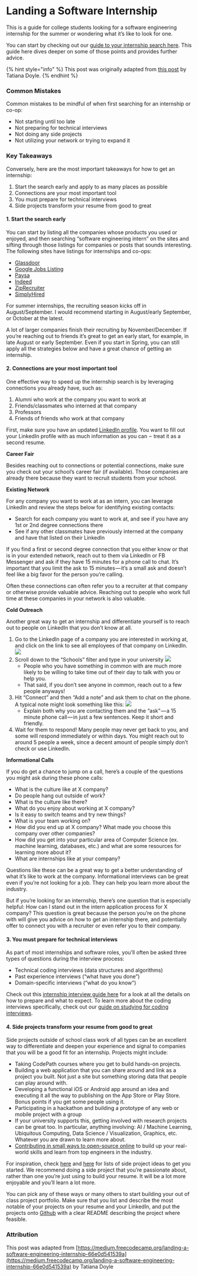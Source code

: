 # Landing a Software Internship

This is a guide for college students looking for a software engineering internship for the summer or wondering what it’s like to look for one.

You can start by checking out our [guide to your internship search here](https://medium.com/@seaon/3-step-guide-to-nail-your-internship-search-82ed58f7f6a). This guide here dives deeper on some of those points and provides further advice.

{% hint style="info" %}
This post was originally adapted from [this post](https://medium.freecodecamp.org/landing-a-software-engineering-internship-66e0d541539a) by Tatiana Doyle.
{% endhint %}

### Common Mistakes <a id="Common-Mistakes"></a>

Common mistakes to be mindful of when first searching for an internship or co-op:

* Not starting until too late
* Not preparing for technical interviews
* Not doing any side projects
* Not utilizing your network or trying to expand it

### Key Takeaways <a id="Key-Takeaways"></a>

Conversely, here are the most important takeaways for how to get an internship:

1. Start the search early and apply to as many places as possible
2. Connections are your most important tool
3. You must prepare for technical interviews
4. Side projects transform your resume from good to great

#### 1. Start the search early <a id="1-Start-the-search-early"></a>

You can start by listing all the companies whose products you used or enjoyed, and then searching “software engineering intern” on the sites and sifting through those listings for companies or posts that sounds interesting. The following sites have listings for internships and co-ops:

* [Glassdoor](https://www.glassdoor.com/Job/intern-co-op-software-developer-jobs-SRCH_KO0,31.htm)
* [Google Jobs Listing](https://www.google.com/search?q=co-op&ibp=htl;jobs#fpstate=tldetail&htidocid=MDFPmwMQ9WPs50NaAAAAAA%3D%3D&htivrt=jobs)
* [Paysa](https://www.paysa.com/jobs#!page=1&limit=10&sort=pay&personalized=false&title=Internship)
* [Indeed](https://www.indeed.com/q-Software-Development-Coop-Intern-jobs.html)
* [ZipRecruiter](https://www.ziprecruiter.com/Jobs/Software-Engineer-Co-Op)
* [SimplyHired](https://www.simplyhired.com/search?q=Software+Engineering+Co+Op&l=)

For summer internships, the recruiting season kicks off in August/September. I would recommend starting in August/early September, or October at the latest.

A lot of larger companies finish their recruiting by November/December. If you’re reaching out to friends it’s great to get an early start, for example, in late August or early September. Even if you start in Spring, you can still apply all the strategies below and have a great chance of getting an internship.

#### 2. Connections are your most important tool <a id="2-Connections-are-your-most-important-tool"></a>

One effective way to speed up the internship search is by leveraging connections you already have, such as:

1. Alumni who work at the company you want to work at
2. Friends/classmates who interned at that company
3. Professors
4. Friends of friends who work at that company

First, make sure you have an updated [LinkedIn profile](https://linkedin.com/). You want to fill out your LinkedIn profile with as much information as you can  –  treat it as a second resume.

**Career Fair**

Besides reaching out to connections or potential connections, make sure you check out your school’s career fair \(if available\). Those companies are already there because they want to recruit students from your school.

**Existing Network**

For any company you want to work at as an intern, you can leverage LinkedIn and review the steps below for identifying existing contacts:

* Search for each company you want to work at, and see if you have any 1st or 2nd degree connections there
* See if any other classmates have previously interned at the company and have that listed on their LinkedIn

If you find a first or second degree connection that you either know or that is in your extended network, reach out to them via LinkedIn or FB Messenger and ask if they have 15 minutes for a phone call to chat. It’s important that you limit the ask to 15 minutes — it’s a small ask and doesn’t feel like a big favor for the person you’re calling.

Often these connections can often refer you to a recruiter at that company or otherwise provide valuable advice. Reaching out to people who work full time at these companies in your network is also valuable.

**Cold Outreach**

Another great way to get an internship and differentiate yourself is to reach out to people on LinkedIn that you don’t know at all.

1. Go to the LinkedIn page of a company you are interested in working at, and click on the link to see all employees of that company on LinkedIn. ![](https://s3-ap-northeast-1.amazonaws.com/codepath-hackmd/uploads/upload_0e8ac5353214c120ac9b666fd6902ec4.png)
2. Scroll down to the “Schools” filter and type in your university ![](https://s3-ap-northeast-1.amazonaws.com/codepath-hackmd/uploads/upload_46ce9c10e339f26f7e8a8fc19617ccf2.png)
   * People who you have something in common with are much more likely to be willing to take time out of their day to talk with you or help you.
   * That said, if you don’t see anyone in common, reach out to a few people anyways!
3. Hit “Connect” and then “Add a note” and ask them to chat on the phone. A typical note might look something like this: ![](https://s3-ap-northeast-1.amazonaws.com/codepath-hackmd/uploads/upload_911900b92f0f405540c8c664f5569220.png)
   * Explain both why you are contacting them and the “ask” — a 15 minute phone call — in just a few sentences. Keep it short and friendly.
4. Wait for them to respond! Many people may never get back to you, and some will respond immediately or within days. You might reach out to around 5 people a week, since a decent amount of people simply don’t check or use LinkedIn.

**Informational Calls**

If you do get a chance to jump on a call, here’s a couple of the questions you might ask during these phone calls:

* What is the culture like at X company?
* Do people hang out outside of work?
* What is the culture like there?
* What do you enjoy about working at X company?
* Is it easy to switch teams and try new things?
* What is your team working on?
* How did you end up at X company? What made you choose this company over other companies?
* How did you get into your particular area of Computer Science \(ex. machine learning, databases, etc.\) and what are some resources for learning more about it?
* What are internships like at your company?

Questions like these can be a great way to get a better understanding of what it’s like to work at the company. Informational interviews can be great even if you’re not looking for a job. They can help you learn more about the industry.

But if you’re looking for an internship, there’s one question that is especially helpful: How can I stand out in the intern application process for X company? This question is great because the person you’re on the phone with will give you advice on how to get an internship there, and potentially offer to connect you with a recruiter or even refer you to their company.

#### 3. You must prepare for technical interviews <a id="3-You-must-prepare-for-technical-interviews"></a>

As part of most internships and software roles, you’ll often be asked three types of questions during the interview process:

* Technical coding interviews \(data structures and algorithms\)
* Past experience interviews \(“what have you done”\)
* Domain-specific interviews \(“what do you know”\)

Check out this [internship interview guide here](../technical-interviewing/technical-interviewing-guide.md) for a look at all the details on how to prepare and what to expect. To learn more about the coding interviews specifically, check out our [guide on studying for coding interviews](../technical-interviewing/studying-for-tech-interviews.md).

#### 4. Side projects transform your resume from good to great <a id="4-Side-projects-transform-your-resume-from-good-to-great"></a>

Side projects outside of school class work of all types can be an excellent way to differentiate and deepen your experience and signal to companies that you will be a good fit for an internship. Projects might include:

* Taking CodePath courses where you get to build hands-on projects.
* Building a web application that you can share around and link as a project you built. Not just a site but something storing data that people can play around with.
* Developing a functional iOS or Android app around an idea and executing it all the way to publishing on the App Store or Play Store. Bonus points if you get some people using it.
* Participating in a hackathon and building a prototype of any web or mobile project with a group
* If your university supports this, getting involved with research projects can be great too. In particular, anything involving: AI / Machine Learning, Ubiquitous Computing, Data Science / Visualization, Graphics, etc. Whatever you are drawn to learn more about.
* [Contributing in small ways to open-source online](../software-engineering/your-questions-answered/#how-can-we-contribute-to-open-source-software-and-how-do-we-approach-or-get-started) to build up your real-world skills and learn from top engineers in the industry.

For inspiration, check [here](https://github.com/karan/Projects) and [here](http://www.dreamincode.net/forums/topic/78802-martyr2s-mega-project-ideas-list/) for lists of side project ideas to get you started. We recommend doing a side project that you’re passionate about, rather than one you’re just using to build your resume. It will be a lot more enjoyable and you’ll learn a lot more.

You can pick any of these ways or many others to start building your out of class project portfolio. Make sure that you list and describe the most notable of your projects on your resume and your LinkedIn, and put the projects onto [Github](https://github.com/) with a clear README describing the project where feasible.

### Attribution <a id="Attribution"></a>

This post was adapted from [https://medium.freecodecamp.org/landing-a-software-engineering-internship-66e0d541539a](https://medium.freecodecamp.org/landing-a-software-engineering-internship-66e0d541539a) by Tatiana Doyle

